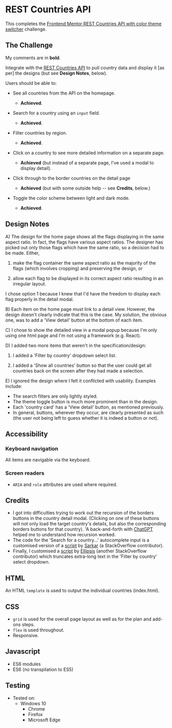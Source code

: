 # REST Countries API

This completes the [Frontend Mentor REST Countries API with color theme switcher](https://www.frontendmentor.io/challenges/rest-countries-api-with-color-theme-switcher-5cacc469fec04111f7b848ca) challenge.

## The Challenge

My comments are in **bold**.

Integrate with the [REST Countries API](https://restcountries.com) to pull country data and display it [as per] the designs (but see **Design Notes**, below).

Users should be able to:

- See all countries from the API on the homepage.

  - **Achieved**.

- Search for a country using an `input` field.

  - **Achieved**.

- Filter countries by region.

  - **Achieved**.

- Click on a country to see more detailed information on a separate page.

  - **Achieved** (but instead of a separate page, I've used a modal to display detail).

- Click through to the border countries on the detail page

  - **Achieved** (but with some outside help -- see **Credits**, below.)

- Toggle the color scheme between light and dark mode.

  - **Achieved**.

## Design Notes

A) The design for the home page shows all the flags displaying in the same aspect ratio. In fact, the flags have various aspect ratios. The designer has picked out only those flags which have the same ratio, so a decision had to be made. Either,

1. make the flag container the same aspect ratio as the majority of the flags (which involves cropping) and preserving the design, or

2. allow each flag to be displayed in its correct aspect ratio resulting in an irregular layout.

I chose option 1 because I knew that I'd have the freedom to display each flag properly in the detail modal.

B) Each item on the home page must link to a detail view. However, the design doesn't clearly indicate that this is the case. My solution, the obvious one, was to add a 'View detail' button at the bottom of each item.

C) I chose to show the detailed view in a modal popup because I'm only using one html page and I'm not using a framework (e.g. React).

D) I added two more items that weren't in the specification/design:

1. I added a 'Filter by country' dropdown select list.

2. I added a 'Show all countries' button so that the user could get all countries back on the screen after they had made a selection.

E) I ignored the design where I felt it conflicted with usability. Examples include:

- The search filters are only lightly styled.
- The theme toggle button is much more prominent than in the design.
- Each 'country card' has a 'View detail' button, as mentioned previously.
- In general, buttons, wherever they occur, are clearly presented as such (the user not being left to guess whether it is indeed a button or not).

## Accessibility

### Keyboard navigation

All items are navigable via the keyboard.

### Screen readers

- `ARIA` and `role` attributes are used where required.

## Credits

- I got into difficulties trying to work out the recursion of the borders buttons in the country detail modal. (Clicking on one of these buttons will not only load the target country's details, but also the corresponding borders buttons for that country). 'A back-and-forth with [ChatGPT](https://chat.openai.com/) helped me to understand how recursion worked.
- The code for the 'Search for a country...' autocomplete input is a customised version of a [script](https://stackoverflow.com/questions/71177851/how-to-make-autocomplete-in-javascript) by [Sarkar](https://stackoverflow.com/users/13741787/sarkar) (a StackOverflow contributor).
- Finally, I customised a [script](https://stackoverflow.com/questions/36676701/how-can-i-set-the-width-of-select-box-options) by [Ellipsis](https://stackoverflow.com/users/6766919/ellipsis) (another StackOverflow contributor) which truncates extra-long text in the 'Filter by country' select dropdown.

## HTML

An HTML `template` is used to output the individual countries (index.html).

## CSS

- `grid` is used for the overall page layout as well as for the plan and add-ons steps.
- `flex` is used throughout.
- Responsive.

## Javascript

- ES6 modules
- ES6 (no transpilation to ES5)

## Testing

- Tested on:
  - Windows 10
    - Chrome
    - Firefox
    - Microsoft Edge
